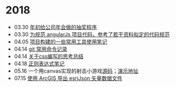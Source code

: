 # 2018
* 03.30 [年初给公司年会做的抽奖程序](https://jiafengz.github.io/work-summary/drawPrize/src/app.html)
* 03.30 [为规范 angularJs 项目代码，参考了若干资料拟定的代码规范](https://github.com/JiaFengZ/work-summary/blob/master/doc/angular-guide.md)
* 04.05 [项目构建的一些常用工具使用笔记](./doc/project-guide.md)
* 04.14 [git 常用命令记录](./doc/git.md)
* 04.14 [关于css编写的思考总结](./doc/cssCode.md)
* 04.18 [正则表达式笔记](./doc/RegExp.md)
* 05.16 一个用canvas实现的射击小游戏[源码](./plane-game)；[演示地址](https://jiafengz.github.io/work-summary/plane-game/index.html)
* 07.15 [使用 ArcGIS 导出 esriJson 矢量数据文件](./doc/arcgis.md)
